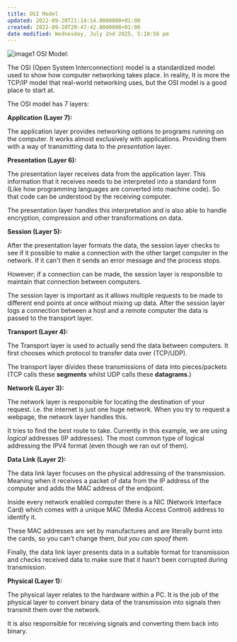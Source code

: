 ```yaml
---
title: OSI Model
updated: 2022-09-20T21:14:14.0000000+01:00
created: 2022-09-20T20:47:42.0000000+01:00
date modified: Wednesday, July 2nd 2025, 5:10:56 pm
---
```


![image1](../../_resources/image1-230.png)
OSI Model:

The OSI (Open System Interconnection) model is a standardized model used to show how computer networking takes place. In reality, It is more the TCP/IP model that real-world networking uses, but the OSI model is a good place to start at.

The OSI model has 7 layers:

**Application (Layer 7):**

The application layer provides networking options to programs running on the computer. It works almost exclusively with applications. Providing them with a way of transmitting data to the *presentation* layer.

**Presentation (Layer 6):**

The presentation layer receives data from the application layer. This information that it receives needs to be interpreted into a standard form (Like how programming languages are converted into machine code). So that code can be understood by the receiving computer.

The presentation layer handles this interpretation and is also able to handle encryption, compression and other transformations on data.

**Session (Layer 5):**

After the presentation layer formats the data, the session layer checks to see if it possible to make a connection with the other target computer in the network. If it can't then it sends an error message and the process stops.

However; if a connection can be made, the session layer is responsible to maintain that connection between computers.

The session layer is important as it allows multiple requests to be made to different end points at once without mixing up data. After the session layer logs a connection between a host and a remote computer the data is passed to the transport layer.

**Transport (Layer 4):**

The Transport layer is used to actually send the data between computers. It first chooses which protocol to transfer data over (TCP/UDP).

The transport layer divides these transmissions of data into pieces/packets (TCP calls these **segments** whilst UDP calls these **datagrams**.)

**Network (Layer 3):**

The network layer is responsible for locating the destination of your request. i.e. the internet is just one huge network. When you try to request a webpage, the network layer handles this.

It tries to find the best route to take. Currently in this example, we are using *logical* addresses (IP addresses). The most common type of logical addressing the IPV4 format (even though we ran out of them).

**Data Link (Layer 2):**

The data link layer focuses on the physical addressing of the transmission. Meaning when it receives a packet of data from the IP address of the computer and adds the MAC address of the endpoint.

Inside every network enabled computer there is a NIC (Network Interface Card) which comes with a unique MAC (Media Access Control) address to identify it.

These MAC addresses are set by manufactures and are literally burnt into the cards, so you can't change them, *but you can spoof them.*

Finally, the data link layer presents data in a suitable format for transmission and checks received data to make sure that it hasn't been corrupted during transmission.

**Physical (Layer 1):**

The physical layer relates to the hardware within a PC. It is the job of the physical layer to convert binary data of the transmission into signals then transmit them over the network.

It is also responsible for receiving signals and converting them back into binary.
